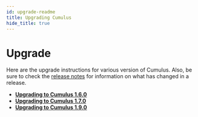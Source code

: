 ```yaml
---
id: upgrade-readme
title: Upgrading Cumulus
hide_title: true
---
```


# Upgrade

Here are the upgrade instructions for various version of Cumulus. Also, be sure to check the [release notes](https://github.com/nasa/cumulus/releases) for information on what has changed in a release.

- **[Upgrading to Cumulus 1.6.0](1.6.0.md)**
- **[Upgrading to Cumulus 1.7.0](1.7.0.md)**
- **[Upgrading to Cumulus 1.9.0](1.9.0.md)**
